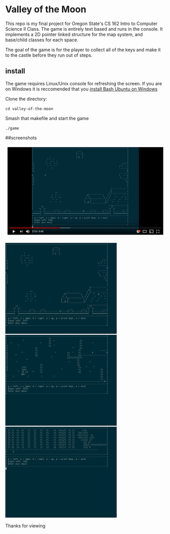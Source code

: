 Valley of the Moon
==================

This repo is my final project for Oregon State's CS 162 Intro to Computer Science II Class.
The game is entirely text based and runs in the console. It implements a 2D pointer linked structure
for the map system, and base/child classes for each space.

The goal of the game is for the player to collect all of the keys and make it to the castle before
they run out of steps.

## install
The game requires Linux/Unix console for refreshing the screen. If you are on Windows it is
reccomended that you [install Bash Ubuntu on
Windows](https://msdn.microsoft.com/en-us/commandline/wsl/install-win10)

Clone the directory:
```git clone https://github.com/pattrickrice/valley-of-the-moon.git
cd valley-of-the-moon
```

Smash that makefile and start the game
```make
./game
```

##screenshots

[![Youtube](/screenshots/youtube.png)](https://www.youtube.com/watch?time_continue=129&v=0XQPWDwvvvU)

<img src="screenshots/1.png" width="350" />
<img src="screenshots/2.png" width="350" />
<img src="screenshots/3.png" width="350" />

Thanks for viewing
